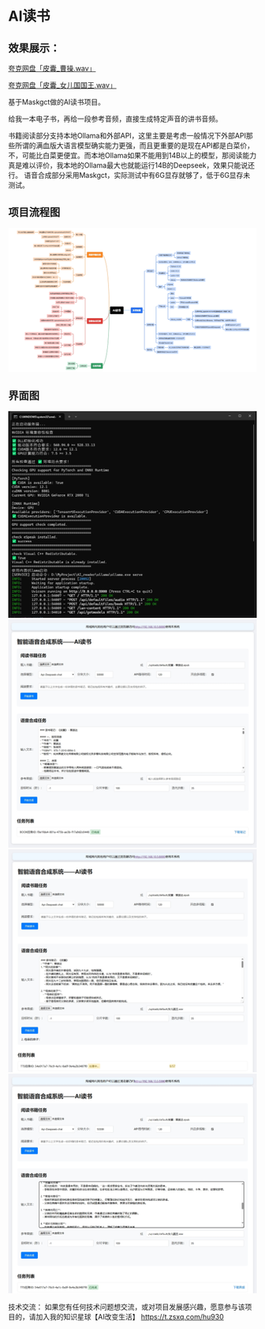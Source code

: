 # AI读书
## 效果展示：
[夸克网盘「皮囊_曹操.wav」](https://pan.quark.cn/s/b0729ae59829)

[夸克网盘「皮囊_女儿国国王.wav」](https://pan.quark.cn/s/55293cb79611)

基于Maskgct做的AI读书项目。

给我一本电子书，再给一段参考音频，直接生成特定声音的讲书音频。

书籍阅读部分支持本地Ollama和外部API，这里主要是考虑一般情况下外部API那些所谓的满血版大语言模型确实能力更强，而且更重要的是现在API都是白菜价，不，可能比白菜更便宜。而本地Ollama如果不能用到14B以上的模型，那阅读能力真是难以评价，我本地的Ollama最大也就能运行14B的Deepseek，效果只能说还行。
语音合成部分采用Maskgct，实际测试中有6G显存就够了，低于6G显存未测试。

## 项目流程图
![项目流程图](./readme/tree.png)

## 界面图
![环境自检](./readme/launch.png)
![](./readme/readout.png)
![](./readme/ttsprocess.png)
![](./readme/ttsout.png)

技术交流：
如果您有任何技术问题想交流，或对项目发展感兴趣，愿意参与该项目的，请加入我的知识星球【AI改变生活】
https://t.zsxq.com/hu930
